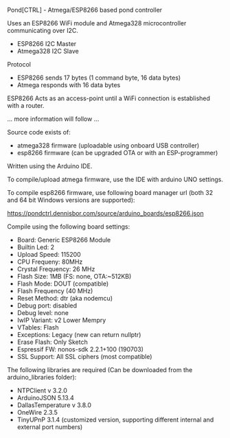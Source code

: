 Pond[CTRL] - Atmega/ESP8266 based pond controller

Uses an ESP8266 WiFi module and Atmega328 microcontroller communicating over I2C.
* ESP8266 I2C Master
* Atmega328 I2C Slave

Protocol
* ESP8266 sends 17 bytes (1 command byte, 16 data bytes)
* Atmega responds with 16 data bytes

ESP8266
Acts as an access-point until a WiFi connection is established with a router.

... more information will follow ...

Source code exists of:
* atmega328 firmware (uploadable using onboard USB controller)
* esp8266 firmware (can be upgraded OTA or with an ESP-programmer)

Written using the Arduino IDE. 

To compile/upload atmega firmware, use the IDE with arduino UNO settings. 

To compile esp8266 firmware, use following board manager url 
(both 32 and 64 bit Windows versions are supported):

https://pondctrl.dennisbor.com/source/arduino_boards/esp8266.json

Compile using the following board settings:

* Board: Generic ESP8266 Module
* Builtin Led: 2
* Upload Speed: 115200
* CPU Frequeny: 80MHz
* Crystal Frequency: 26 MHz
* Flash Size: 1MB (FS: none, OTA:~512KB)
* Flash Mode: DOUT (compatible)
* Flash Frequency (40 MHz)
* Reset Method: dtr (aka nodemcu)
* Debug port: disabled
* Debug level: none
* IwIP Variant: v2 Lower Mempry
* VTables: Flash
* Exceptions: Legacy (new can return nullptr)
* Erase Flash: Only Sketch
* Espressif FW: nonos-sdk 2.2.1+100 (190703)
* SSL Support: All SSL ciphers (most compatible)

The following libraries are required (Can be downloaded from the arduino_libraries folder):

* NTPClient v 3.2.0
* ArduinoJSON  5.13.4
* DallasTemperature v 3.8.0
* OneWire 2.3.5
* TinyUPnP 3.1.4 (customized version, supporting different internal and external port numbers)
